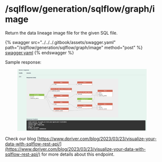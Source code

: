# /sqlflow/generation/sqlflow/graph/image

Return the data lineage image file for the given SQL file.

{% swagger src="../../../.gitbook/assets/swagger.yaml" path="/sqlflow/generation/sqlflow/graph/image" method="post" %}
[swagger.yaml](../../../.gitbook/assets/swagger.yaml)
{% endswagger %}

Sample response:

<figure><img src="../../../.gitbook/assets/微信截图_20230322234254.png" alt=""><figcaption></figcaption></figure>

Check our blog [https://www.dpriver.com/blog/2023/03/23/visualize-your-data-with-sqlflow-rest-api/](https://www.dpriver.com/blog/2023/03/23/visualize-your-data-with-sqlflow-rest-api/) for more details about this endpoint.

